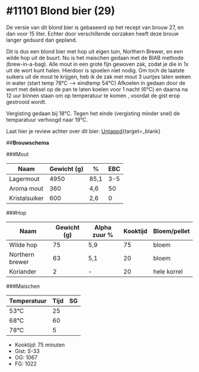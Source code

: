 # #11101 Blond bier (29)

De versie van dit blond bier is gebaseerd op het recept van brouw 27, en dan voor 15 liter. Echter door verschillende oorzaken heeft deze brouw langer geduurd dan gepland. 

Dit is dus een blond bier met hop uit eigen tuin, Northern Brewer, en een wilde hop uit de buurt. Nu is het maischen gedaan met de BIAB methode (brew-in-a-bag). Alle mout in een grote fijn gewoven zak, zodat je die in 1x uit de wort kunt halen. Hierdoor is spoelen niet nodig. Om toch de laatste suikers uit de mout te krijgen, heb ik de zak met mout 3 uurtjes laten weken in water (start temp 78°C --> eindtemp 54°C)
Afkoelen in gedaan door de wort met deksel op de pan te laten koelen voor 1 nacht (6°C) en daarna na 12 uur binnen staan om op temperatuur te komen , voordat de gist erop gestrooid wordt. 

Vergisting gedaan bij 18°C. Tegen het einde (vergisting minder snel) de temparatuur verhoogd naar 19°C.


Laat hier je review achter over dit bier:
[Untappd](https://untappd.com/b/brouwerij-robier-nummer-27/5225528){target=_blank}



##**Brouwschema**


###Mout

Naam | Gewicht (g) | % | EBC
------------ | ---- | --- | ------------
Lagermout | 4950 | 85,1 | 3-5
Aroma mout | 360  | 4,6 | 50
Kristalsuiker | 600 | 2,6 | 0


###Hop

Naam | Gewicht (g) | Alpha zuur % | Kooktijd | Bloem/pellet
------------ | ---- | --- | ---- | ------------
Wilde hop | 75 | 5,9 | 75 | bloem
Northern brewer | 63 | 5,1 | 20 | bloem
Koriander | 2 | - | 20 | hele korrel

###Maischen

Temperatuur | Tijd | SG
------------ | ---- | ------------
53°C | 25 | 
68°C | 60  | 
78°C | 5  | 

- Kooktijd: 75 minuten
- Gist: S-33
- OG: 1067
- FG: 1022